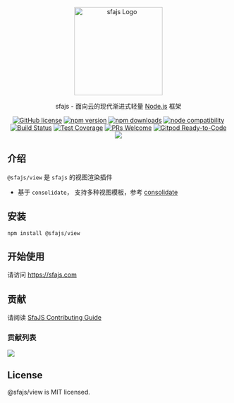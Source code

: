 <p align="center">
  <a href="https://sfajs.com/" target="blank"><img src="https://sfajs.com/images/logo.png" alt="sfajs Logo" width="200"/></a>
</p>

<p align="center">sfajs - 面向云的现代渐进式轻量 <a href="http://nodejs.org" target="_blank">Node.js</a> 框架</p>
<p align="center">
    <a href="https://github.com/sfajs/view/blob/main/LICENSE" target="_blank"><img src="https://img.shields.io/badge/license-MIT-blue.svg" alt="GitHub license" /></a>
    <a href=""><img src="https://img.shields.io/npm/v/@sfajs/view.svg" alt="npm version"></a>
    <a href=""><img src="https://badgen.net/npm/dt/@sfajs/view" alt="npm downloads"></a>
    <a href="https://nodejs.org/en/about/releases/"><img src="https://img.shields.io/node/v/vite.svg" alt="node compatibility"></a>
    <a href="#"><img src="https://github.com/sfajs/view/actions/workflows/test.yml/badge.svg?branch=main" alt="Build Status"></a>
    <a href="https://codecov.io/gh/sfajs/view/branch/main"><img src="https://img.shields.io/codecov/c/github/sfajs/view/main.svg" alt="Test Coverage"></a>
    <a href="https://github.com/sfajs/view/pulls"><img src="https://img.shields.io/badge/PRs-welcome-brightgreen.svg" alt="PRs Welcome"></a>
    <a href="https://gitpod.io/#https://github.com/sfajs/view"><img src="https://img.shields.io/badge/Gitpod-Ready--to--Code-blue?logo=gitpod" alt="Gitpod Ready-to-Code"></a>
    <a href="https://paypal.me/ihalwang" target="_blank"><img src="https://img.shields.io/badge/Donate-PayPal-ff3f59.svg"/></a>
</p>

## 介绍

`@sfajs/view` 是 `sfajs` 的视图渲染插件

- 基于 `consolidate`， 支持多种视图模板，参考 [consolidate](https://github.com/tj/consolidate.js)

## 安装

```
npm install @sfajs/view
```

## 开始使用

请访问 <https://sfajs.com>

## 贡献

请阅读 [SfaJS Contributing Guide](https://github.com/sfajs/inject/blob/main/CONTRIBUTING.md)

### 贡献列表

<a href="https://github.com/sfajs/view/graphs/contributors">
  <img src="https://contrib.rocks/image?repo=sfajs/view" />
</a>

## License

@sfajs/view is MIT licensed.
